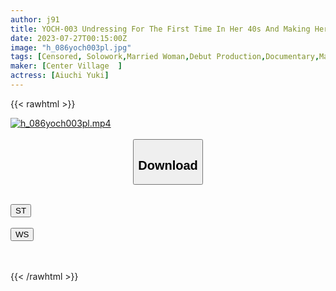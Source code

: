 ```yaml
---
author: j91
title: YOCH-003 Undressing For The First Time In Her 40s And Making Her Porn Debut A Real-life Wife Who Wants A Stranger's Stick Even Though She Has An Adult Son Yuki Aiuchi 49 Years Old From Okayama Prefecture
date: 2023-07-27T00:15:00Z
image: "h_086yoch003pl.jpg"
tags: [Censored, Solowork,Married Woman,Debut Production,Documentary,Mature Woman	]
maker: [Center Village  ]
actress: [Aiuchi Yuki]
---
```



{{< rawhtml >}}

<div class="video" data-videoid="MzMwRPv72qCezX">
    <a href="javascript:;">
        <img src="https://my.j91.asia/posts/h_086yoch003pl/h_086yoch003pl.jpg" width="WIDTH" height="HEIGHT" alt="h_086yoch003pl.mp4" loading="lazy">
    </a>
</div>

<script type="text/javascript" src="https://j91.asia/asset/on-demand-st.js"></script>

<br>
  <link rel="stylesheet" href="https://j91.asia/asset/bs5.css">
  
  <center>
  <button class="btn btn-primary" type="button" data-bs-toggle="collapse" data-bs-target=".multi-collapse" aria-expanded="false" aria-controls="multiCollapseExample1 multiCollapseExample2"><h2>Download</h2></button></center>
</p>
<div class="row">
  <div class="col">
    <div class="collapse multi-collapse" id="multiCollapseExample1">
      <div class="card card-body">
	      	      <br>
<div class="buttons">  
<a href="https://streamtape.to/v/MzMwRPv72qCezX"><button class="btn-hover color-3"><i class="fa fa-download"></i> ST</button></a></div>
    </div>
  </div>
</div>
  <div class="col">
    <div class="collapse multi-collapse" id="multiCollapseExample2">
      <div class="card card-body">
	      <br>
<div class="buttons">
    <a href="https://wolfstream.tv/vcl34o417d00.html"><button class="btn-hover color-9"><i class="fa fa-download"></i> WS</button></a></div>
<br><br>
      </div>
    </div>
  </div>
</div>

{{< /rawhtml >}}